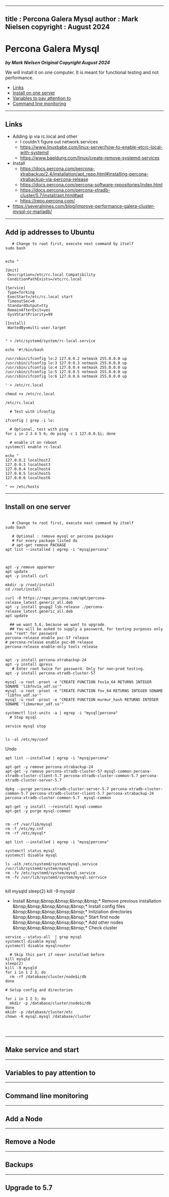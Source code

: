 
---
title : Percona Galera Mysql
author : Mark Nielsen
copyright : August 2024 
---


Percona Galera Mysql
==============================

_**by Mark Nielsen
Original Copyright August 2024**_

We will install it on one computer. It is meant for functional testing and not performance. 

* [Links](#links)
* [Install on one server](#install)
* [Variables to pay attention to](#vars)
* [Command line monitoring](#mon)

* * *
<a name=Links></a>Links
-----
* Adding ip via rc.local and other
    * I couldn't figure out network.services
    * https://www.linuxbabe.com/linux-server/how-to-enable-etcrc-local-with-systemd
    * https://www.baeldung.com/linux/create-remove-systemd-services
* Install
    * https://docs.percona.com/percona-xtrabackup/2.4/installation/apt_repo.html#installing-percona-xtrabackup-via-percona-release
    * https://docs.percona.com/percona-software-repositories/index.html
    * https://docs.percona.com/percona-xtradb-cluster/5.7/install/apt.html#apt
    * https://repo.percona.com/
* https://severalnines.com/blog/improve-performance-galera-cluster-mysql-or-mariadb/


* * *
<a name=ip></a>Add ip addresses to Ubuntu
-----
```
   # Change to root first, execute next command by itself
sudo bash


echo "

[Unit]
 Description=/etc/rc.local Compatibility
 ConditionPathExists=/etc/rc.local

[Service]
 Type=forking
 ExecStart=/etc/rc.local start
 TimeoutSec=0
 StandardOutput=tty
 RemainAfterExit=yes
 SysVStartPriority=99

[Install]
 WantedBy=multi-user.target


" > /etc/systemd/system/rc-local.service

echo '#!/bin/bash

/usr/sbin/ifconfig lo:2 127.0.0.2 netmask 255.0.0.0 up
/usr/sbin/ifconfig lo:3 127.0.0.3 netmask 255.0.0.0 up
/usr/sbin/ifconfig lo:4 127.0.0.4 netmask 255.0.0.0 up
/usr/sbin/ifconfig lo:5 127.0.0.5 netmask 255.0.0.0 up
/usr/sbin/ifconfig lo:6 127.0.0.6 netmask 255.0.0.0 up

' > /etc/rc.local

chmod +x /etc/rc.local

/etc/rc.local

  # Test with ifconfig

ifconfig | grep -i lo:

  # Optional, test with ping
for i in 2 3 4 5 6; do ping -c 1 127.0.0.$i; done

  # enable it on reboot
systemctl enable rc-local

echo "
127.0.0.2 localhost2
127.0.0.3 localhost3
127.0.0.4 localhost4
127.0.0.5 localhost5
127.0.0.6 localhost6

" >> /etc/hosts

```

* * *
<a name=install></a>Install on one server
-----

```

   # Change to root first, execute next command by itself
sudo bash

   # Optional : remove mysql or percona packages
   # For every package listed do
   # apt-get remove PACKAGE
apt list --installed | egrep -i "mysq|percona"



apt -y remove apparmor
apt update
apt -y install curl 

mkdir -p /root/install
cd /root/install

curl -O https://repo.percona.com/apt/percona-release_latest.generic_all.deb
apt -y install gnupg2 lsb-release ./percona-release_latest.generic_all.deb
apt update

  ## we want 5.6, because we want to upgrade. 
  ## You will be asked to supply a password, for testing purposes only use "root" for password
percona-release enable pxc-57 release
# percona-release enable pxc-80 release
percona-release enable-only tools release


apt -y install percona-xtrabackup-24
apt -y install qpress
   # Enter root twice for password. Only for non-prod testing. 
apt -y install percona-xtradb-cluster-57

mysql -u root -proot -e "CREATE FUNCTION fnv1a_64 RETURNS INTEGER SONAME 'libfnv1a_udf.so'"
mysql -u root -proot -e "CREATE FUNCTION fnv_64 RETURNS INTEGER SONAME 'libfnv_udf.so'"
mysql -u root -proot -e "CREATE FUNCTION murmur_hash RETURNS INTEGER SONAME 'libmurmur_udf.so'"

systemctl list-units -a | egrep -i "mysql|percona"
  # Stop mysql

service mysql stop


ls -al /etc/my/conf
```

Undo
```
apt list --installed | egrep -i "mysq|percona"

apt-get -y remove percona-xtrabackup-24
apt-get -y remove percona-xtradb-cluster-57 mysql-common percona-xtradb-cluster-client-5.7 percona-xtradb-cluster-common-5.7 percona-xtradb-cluster-server-5.7

dpkg --purge percona-xtradb-cluster-server-5.7 percona-xtradb-cluster-common-5.7 percona-xtradb-cluster-client-5.7 percona-xtrabackup-24  percona-xtradb-cluster-common-5.7  mysql-common

apt-get -y install --reinstall mysql-common
apt-get -y purge mysql-common


rm -rf /var/lib/mysql
rm -f /etc/my.cnf
rm -rf /etc/mysql*

apt list --installed | egrep -i "mysq|percona"

systemctl status mysql
systemctl disable mysql

ls -alh /etc/systemd/system/mysql.service /usr/lib/systemd/system/mysql
rm -fv /etc/systemd/system/mysql.service
rm -fv /usr/lib/systemd/system/mysql.serrvice


```
kill mysqld
sleep(2)
kill -9 mysqld


* Install
&bnsp;&bnsp;&bnsp;&bnsp;&bnsp;* Remove previous installation
&bnsp;&bnsp;&bnsp;&bnsp;&bnsp;* Install config files
&bnsp;&bnsp;&bnsp;&bnsp;&bnsp;* Initziation directories
&bnsp;&bnsp;&bnsp;&bnsp;&bnsp;* Start first node
&bnsp;&bnsp;&bnsp;&bnsp;&bnsp;* Add other nodes
&bnsp;&bnsp;&bnsp;&bnsp;&bnsp;* Check cluster
```
service --status-all  | grep mysql
systemctl disable mysql
systemctl disable mysqlrouter

  # Skip this part if never installed before
kill mysqld
sleep(2)
kill -9 mysqld
for i in 1 2 3; do
  rm -rf /database/cluster/node$i/db
done

# Setup config and directories

for i in 1 2 3; do
  mkdir -p /database/cluster/node$i/db
done
mkidr -p /database/cluster/etc
chown -R mysql.mysql /database/cluster




```

* * *
<a name=service></a>Make service and start
-----


* * *
<a name=vars></a>Variables to pay attention to
-----

* * *
<a name=mon></a>Command line monitoring
-----

* * *
<a name=add></a>Add a Node
-----

* * *
<a name=remove></a>Remove a Node
-----

* * *
<a name=backups></a>Backups
-----

* * *
<a name=upgrade></a>Upgrade to 5.7
-----
